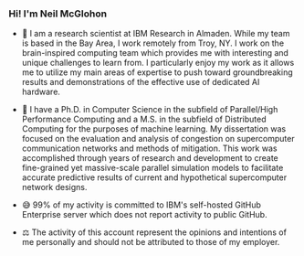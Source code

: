 ### Hi! I'm Neil McGlohon

- 💬 I am a research scientist at IBM Research in Almaden.
While my team is based in the Bay Area, I work remotely from Troy, NY.
I work on the brain-inspired computing team which provides me with interesting and unique challenges to learn from.
I particularly enjoy my work as it allows me to utilize my main areas of expertise to push toward
groundbreaking results and demonstrations of the effective use of dedicated AI hardware.

- 🏫 I have a Ph.D. in Computer Science in the subfield of Parallel/High Performance Computing and a M.S. in the subfield of Distributed Computing for the purposes of machine learning.
  My dissertation was focused on the evaluation and analysis of congestion on supercomputer communication networks and methods of mitigation.
  This work was accomplished through years of research and development to create fine-grained yet massive-scale parallel simulation models to facilitate
  accurate predictive results of current and hypothetical supercomputer network designs.

- 😅 99% of my activity is committed to IBM's self-hosted GitHub Enterprise server which does not report activity to public GitHub.

- ⚖️ The activity of this account represent the opinions and intentions of me personally and should not be attributed to those of my employer.
